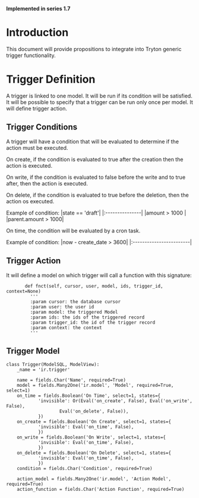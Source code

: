 

**Implemented in series 1.7**

# Introduction #

This document will provide propositions to integrate into Tryton generic trigger functionality.

# Trigger Definition #

A trigger is linked to one model.
It will be run if its condition will be satisfied.
It will be possible to specify that a trigger can be run only once per model.
It will define trigger action.

## Trigger Conditions ##

A trigger will have a condition that will be evaluated to determine if the action must be executed.

On create, if the condition is evaluated to true after the creation then the action is executed.

On write, if the condition is evaluated to false before the write and to true after, then the action is executed.

On delete, if the condition is evaluated to true before the deletion, then the action os executed.

Example of condition:
|state == 'draft'|
|:---------------|
|amount > 1000   |
|parent.amount > 1000|

On time, the condition will be evaluated by a cron task.

Example of condition:
|now - create\_date > 3600|
|:------------------------|

## Trigger Action ##

It will define a model on which trigger will call a function with this signature:

```
       def fnct(self, cursor, user, model, ids, trigger_id, context=None)
         '''
         :param cursor: the database cursor
         :param user: the user id
         :param model: the triggered Model
         :param ids: the ids of the triggered record
         :param trigger_id: the id of the trigger record
         :param context: the context
         '''
```

## Trigger Model ##

```
class Trigger(ModelSQL, ModelView):
    _name = 'ir.trigger'

    name = fields.Char('Name', required=True)
    model = fields.Many2One('ir.model', 'Model', required=True, select=1)
    on_time = fields.Boolean('On Time', select=1, states={
            'invisible': Or(Eval('on_create', False), Eval('on_write', False),
                    Eval('on_delete', False)),
            })
    on_create = fields.Boolean('On Create', select=1, states={
            'invisible': Eval('on_time', False),
            })
    on_write = fields.Boolean('On Write', select=1, states={
            'invisible': Eval('on_time', False),
            })
    on_delete = fields.Boolean('On Delete', select=1, states={
            'invisible': Eval('on_time', False),
            })
    condition = fields.Char('Condition', required=True)

    action_model = fields.Many2One('ir.model', 'Action Model', required=True)
    action_function = fields.Char('Action Function', required=True)
```